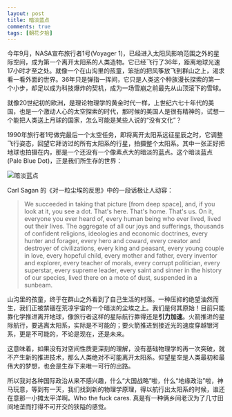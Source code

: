 ```yaml
---
layout: post
title: 暗淡蓝点
comments: true
tags: [朝花夕拾]
---
```


今年9月，NASA宣布旅行者1号(Voyager 1)，已经进入太阳风影响范围之外的星际空间，成为第一个离开太阳系的人类造物。它已经飞行了36年，距离地球光速17小时才至之处。就像一个在山沟里的孩童，笨拙的把风筝放飞到群山之上，渴求看一看外面的世界。36年只是弹指一挥间，它只是人类这个种族漫长探索的第一个小步，却足以成为科技爆炸的契机，成为一场雪崩之前最先从山顶滚下的雪球。

就像20世纪初的欧洲，是理论物理学的黄金时代一样，上世纪六七十年代的美国，也是一个激动人心的太空探索的时代，那时候的美国人是很有精神的，试想一个能把人类送上月球的国家，怎么可能是某些人说的“没有文化”？

1990年旅行者1号做完最后一个太空任务，即将离开太阳系远征星辰之时，它调整飞行姿态，回望它拜访过的所有太阳系的行星，拍摄整个太阳系。其中一张正好把地球也拍摄在内，那是一个还没有一个像素点大的暗淡的蓝点。这个暗淡蓝点 (Pale Blue Dot)，正是我们所生存的世界：

![暗淡蓝点](https://www.nasa.gov/sites/default/files/styles/side_image/public/thumbnails/image/pia00452.jpg?itok=9dhyYyTY)

Carl Sagan 的《对一粒尘埃的反思》中的一段话极让人动容：

> We succeeded in taking that picture [from deep space], and, if you look at it, you see a dot. That's here. That's home. That's us. On it, everyone you ever heard of, every human being who ever lived, lived out their lives. The aggregate of all our joys and sufferings, thousands of confident religions, ideologies and economic doctrines, every hunter and forager, every hero and coward, every creator and destroyer of civilizations, every king and peasant, every young couple in love, every hopeful child, every mother and father, every inventor and explorer, every teacher of morals, every corrupt politician, every superstar, every supreme leader, every saint and sinner in the history of our species, lived there on a mote of dust, suspended in a sunbeam.
>

山沟里的孩童，终于在群山之外看到了自己生活的村落。一种压抑的绝望油然而生，我们正被禁锢在荒凉宇宙的一个暗淡的尘埃之上。我们是何其原始！目前只能靠化学推进离开地球，像旅行者这样的星际航行靠得还是**引力加速**。火箭推进的星际航行，要逃离太阳系，实际是不可能的；要火箭推进到接近光的速度穿越银河系，更是不可能的，不论是现在，还是未来。

这意味着，如果没有对空间性质更深刻的理解，没有基础物理学的再一次突破，就不产生新的推进技术，那么人类绝对不可能离开太阳系。仰望星空是人类最初和最伟大的梦想，也会是生存下来唯一可行的出路。

所以我对各种国际政治从来不感兴趣，什么“大国战略”啦，什么“地缘政治”啦，神马玩意，等到有一天，我们找到新的物理学原理，得以航行出太阳系的时候，谁还在意那一小摊太平洋啊。Who the fuck cares. 真是有一种俩乡间老汉为了几寸田间地垄而打得不可开交的狭隘的感觉。
